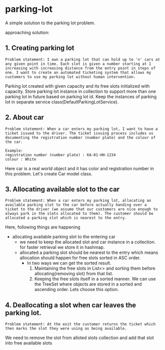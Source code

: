 # parking-lot
A simple solution to the parking lot problem.


approaching solution:

## 1. Creating parking lot

```
Problem statement: I own a parking lot that can hold up to 'n' cars at any given point in time. Each slot is given a number starting at 1 increasing with increasing distance from the entry point in steps of one. I want to create an automated ticketing system that allows my customers to use my parking lot without human intervention.
```
 
Parking lot created with given capacity and its free slots initialized with capacity. Store parking lot instance in collection to support more than one parking lot in future based on parking lot id. Keep the instances of parking lot in separate service class(DefaultParkingLotService). 

## 2.  About car
```
Problem statement: When a car enters my parking lot, I want to have a ticket issued to the driver. The ticket issuing process includes us documenting the registration number (number plate) and the colour of the car.

Example:
registration number (number plate) : KA-01-HH-1234 
colour : White
```

Here car is a real world object and it has color and registration number in this problem. Let's create Car model class.

## 3.  Allocating available slot to the car
```
Problem statement: When a car enters my parking lot, allocating an available parking slot to the car before actually handing over a ticket to the driver (we assume that our customers are nice enough to always park in the slots allocated to them). The customer should be allocated a parking slot which is nearest to the entry.
```
Here, following things are happening

* allocating available parking slot to the entering car
	* we need to keep the allocated slot and car instance in a collection. for faster retrieval we store it in hashmap.
	* allocated a parking slot should be nearest to the entry
		which means allocation should happen for free slots sorted in ASC order.
		* In two ways we can get the sorted result.
			1. Maintaining the free slots in List<> and sorting them before allocating(removing slot) from that list.
			2. Keeping the free slots itself in a sorted manner. We can use the TreeSet where objects are stored in a sorted and ascending order. Lets choose this option.

## 4. Deallocating a slot when car leaves the parking lot.
```
Problem statement: At the exit the customer returns the ticket which then marks the slot they were using as being available.
```

We need to remove the slot from alloted slots collection and add that slot into free available slots
			
